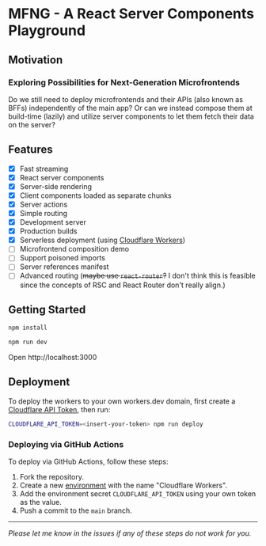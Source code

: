 # MFNG - A React Server Components Playground

## Motivation

### Exploring Possibilities for Next-Generation Microfrontends

Do we still need to deploy microfrontends and their APIs (also known as BFFs)
independently of the main app? Or can we instead compose them at build-time
(lazily) and utilize server components to let them fetch their data on the
server?

## Features

- [x] Fast streaming
- [x] React server components
- [x] Server-side rendering
- [x] Client components loaded as separate chunks
- [x] Server actions
- [x] Simple routing
- [x] Development server
- [x] Production builds
- [x] Serverless deployment (using
      [Cloudflare Workers](https://workers.cloudflare.com))
- [ ] Microfrontend composition demo
- [ ] Support poisoned imports
- [ ] Server references manifest
- [ ] Advanced routing (~~maybe use `react-router`?~~ I don't think this is
      feasible since the concepts of RSC and React Router don't really align.)

## Getting Started

```sh
npm install
```

```sh
npm run dev
```

Open http://localhost:3000

## Deployment

To deploy the workers to your own workers.dev domain, first create a
[Cloudflare API Token](https://developers.cloudflare.com/fundamentals/api/get-started/create-token/),
then run:

```sh
CLOUDFLARE_API_TOKEN=<insert-your-token> npm run deploy
```

### Deploying via GitHub Actions

To deploy via GitHub Actions, follow these steps:

1. Fork the repository.
2. Create a new
   [environment](https://docs.github.com/en/actions/deployment/targeting-different-environments/using-environments-for-deployment)
   with the name "Cloudflare Workers".
3. Add the environment secret `CLOUDFLARE_API_TOKEN` using your own token as the
   value.
4. Push a commit to the `main` branch.

---

_Please let me know in the issues if any of these steps do not work for you._
